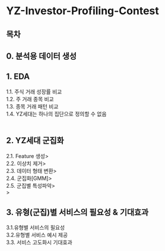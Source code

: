 # YZ-Investor-Profiling-Contest

## 목차

## 0. 분석용 데이터 생성
## 1. EDA
  1.1. 주식 거래 성장률 비교<br>
  1.2. 주 거래 종목 비교<br>
  1.3. 종목 거래 패턴 비교<br>
  1.4. YZ세대는 하나의 집단으로 정의할 수 없음<br><br>

## 2. YZ세대 군집화
  2.1. Feature 생성><br>
  2.2. 이상치 제거><br>
  2.3. 데이터 형태 변환><br>
  2.4. 군집화[GMM]><br>
  2.5. 군집별 특성파악><br>><br>
  
## 3. 유형(군집)별 서비스의 필요성 & 기대효과
  3.1.유형별 서비스의 필요성<br>
  3.2.유형별 서비스 예시 제공<br>
  3.3. 서비스 고도화시 기대효과<br>

